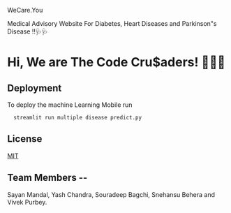 
WeCare.You

Medical Advisory Website For Diabetes, Heart Diseases and Parkinson"s Disease !!🩺🩺




# Hi, We are The Code Cru$aders! 👋🚀🚀




## Deployment

To deploy the machine Learning Mobile run

```bash/terminal
  streamlit run multiple disease predict.py
```


## License

[MIT](https://choosealicense.com/licenses/mit/)

## Team Members --

Sayan Mandal, Yash Chandra, Souradeep Bagchi, Snehansu Behera and Vivek Purbey. 

